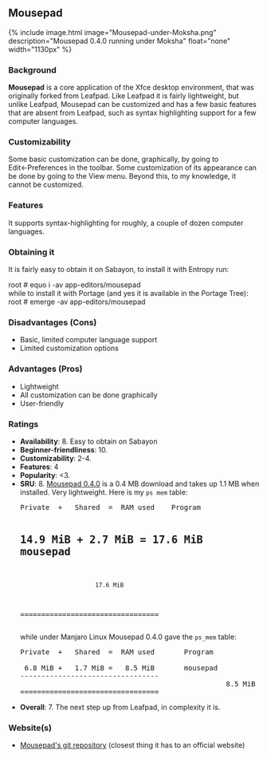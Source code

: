 ## Mousepad
{% include image.html image="Mousepad-under-Moksha.png" description="Mousepad 0.4.0 running under Moksha" float="none" width="1130px" %}

### Background
<strong>Mousepad</strong> is a core application of the Xfce desktop environment, that was originally forked from Leafpad. Like Leafpad it is fairly lightweight, but unlike Leafpad, Mousepad can be customized and has a few basic features that are absent from Leafpad, such as syntax highlighting support for a few computer languages.

### Customizability
Some basic customization can be done, graphically, by going to Edit←Preferences in the toolbar. Some customization of its appearance can be done by going to the View menu. Beyond this, to my knowledge, it cannot be customized.

### Features
It supports syntax-highlighting for roughly, a couple of dozen computer languages.

### Obtaining it
It is fairly easy to obtain it on Sabayon, to install it with Entropy run:
<div class="code"><span class="coder">root #</span>  equo i -av app-editors/mousepad</div>
while to install it with Portage (and yes it is available in the Portage Tree):
<div class="code"><span class="coder">root #</span>  emerge -av app-editors/mousepad</div>

### Disadvantages (Cons)
<ul>
	<li>Basic, limited computer language support</li>
	<li>Limited customization options</li>
</ul>

### Advantages (Pros)
<ul>
	<li>Lightweight</li>
	<li>All customization can be done graphically</li>
	<li>User-friendly</li>
</ul>

### Ratings
<ul>
	<li><strong>Availability</strong>: 8. Easy to obtain on Sabayon</li>
	<li><strong>Beginner-friendliness</strong>: 10.</li>
	<li><strong>Customizability</strong>: 2-4.</li>
	<li><strong>Features</strong>: 4</li>
	<li><strong>Popularity</strong>: &lt;3.</li>
	<li><strong>SRU</strong>: 8. <a href="https://packages.sabayon.org/show/mousepad,146192,sabayon-weekly,amd64,5,standard" target="_blank">Mousepad 0.4.0</a> is a 0.4 MB download and takes up 1.1 MB when installed. Very lightweight. Here is my <code>ps mem</code> table:
<pre>
Private  +   Shared  =  RAM used	Program

 14.9 MiB +   2.7 MiB =  17.6 MiB	mousepad
---------------------------------
                         17.6 MiB
=================================
</pre>
while under Manjaro Linux Mousepad 0.4.0 gave the <code>ps_mem</code> table:
<pre>
Private  +   Shared  =  RAM used       Program

 6.8 MiB +   1.7 MiB =   8.5 MiB       mousepad
---------------------------------
												 8.5 MiB
=================================
</pre>
</li>
	<li><strong>Overall</strong>: 7. The next step up from Leafpad, in complexity it is.</li>
</ul>

### Website(s)
<ul>
	<li><a href="http://git.xfce.org/apps/mousepad/">Mousepad's git repository</a> (closest thing it has to an official website)</li>
</ul>

